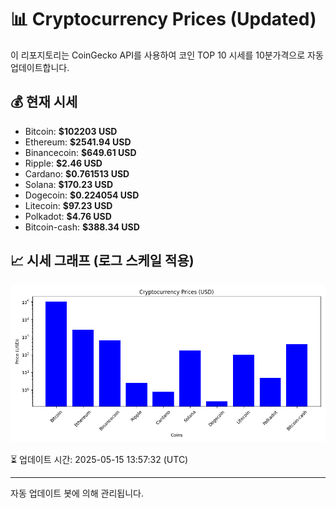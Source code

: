 
# 📊 Cryptocurrency Prices (Updated)

이 리포지토리는 CoinGecko API를 사용하여 코인 TOP 10 시세를 10분가격으로 자동 업데이트합니다.

## 💰 현재 시세
- Bitcoin: **$102203 USD**
- Ethereum: **$2541.94 USD**
- Binancecoin: **$649.61 USD**
- Ripple: **$2.46 USD**
- Cardano: **$0.761513 USD**
- Solana: **$170.23 USD**
- Dogecoin: **$0.224054 USD**
- Litecoin: **$97.23 USD**
- Polkadot: **$4.76 USD**
- Bitcoin-cash: **$388.34 USD**

## 📈 시세 그래프 (로그 스케일 적용)
![Crypto Prices](crypto_prices.png)

⏳ 업데이트 시간: 2025-05-15 13:57:32 (UTC)

---
자동 업데이트 봇에 의해 관리됩니다.
